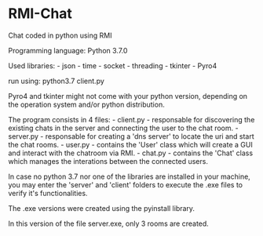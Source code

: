 # RMI-Chat
Chat coded in python using RMI

Programming language: Python 3.7.0

Used libraries:
	- json
	- time
	- socket
	- threading
	- tkinter
	- Pyro4

run using: python3.7 client.py

Pyro4 and tkinter might not come with your python version, depending on the operation system and/or python distribution.

The program consists in 4 files:
	- client.py - responsable for discovering the existing chats in the server and connecting the user to the chat room.
	- server.py - responsable for creating a 'dns server' to locate the uri and start the chat rooms.
	- user.py - contains the 'User' class which will create a GUI and interact with the chatroom via RMI.
	- chat.py - contains the 'Chat' class which manages the interations between the connected users.


In case no python 3.7 nor one of the libraries are installed in your machine, you may enter the 'server' and 'client' folders to execute the .exe files to verify it's functionalities.

The .exe versions were created using the pyinstall library.

In this version of the file server.exe, only 3 rooms are created.
